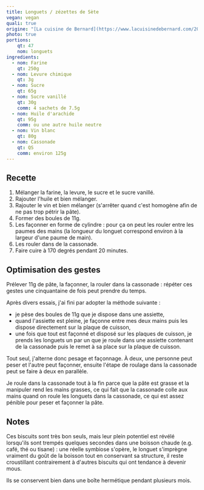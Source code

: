 ```yaml
---
title: Longuets / zézettes de Sète
vegan: vegan
quali: true
origine: "[La cuisine de Bernard](https://www.lacuisinedebernard.com/2016/12/zezettes-de-sete.html)"
photo: true
portions:
    qt: 47
    nom: longuets
ingredients:
  - nom: Farine
    qt: 250g
  - nom: Levure chimique
    qt: 3g
  - nom: Sucre
    qt: 65g
  - nom: Sucre vanillé
    qt: 30g
    comm: 4 sachets de 7.5g
  - nom: Huile d'arachide
    qt: 95g
    comm: ou une autre huile neutre
  - nom: Vin blanc
    qt: 80g
  - nom: Cassonade
    qt: QS
    comm: environ 125g
---
```


Recette
-------

1. Mélanger la farine, la levure, le sucre et le sucre vanillé.
2. Rajouter l'huile et bien mélanger.
3. Rajouter le vin et bien mélanger (s'arrêter quand c'est homogène afin de ne pas trop pétrir la pâte).
4. Former des boules de 11g.
5. Les façonner en forme de cylindre : pour ça on peut les rouler entre les paumes des mains (la longueur du longuet correspond environ à la largeur d'une paume de main).
6. Les rouler dans de la cassonade.
7. Faire cuire à 170 degrés pendant 20 minutes.

Optimisation des gestes
-----------------------

Prélever 11g de pâte, la façonner, la rouler dans la cassonade : répéter ces gestes une cinquantaine de fois peut prendre du temps.

Après divers essais, j'ai fini par adopter la méthode suivante :
- je pèse des boules de 11g que je dispose dans une assiette,
- quand l'assiette est pleine, je façonne entre mes deux mains puis les dispose directement sur la plaque de cuisson,
- une fois que tout est façonné et disposé sur les plaques de cuisson, je prends les longuets un par un que je roule dans une assiette contenant de la cassonade puis le remet à sa place sur la plaque de cuisson.

Tout seul, j'alterne donc pesage et façonnage. À deux, une personne peut peser et l'autre peut façonner, ensuite l'étape de roulage dans la cassonade peut se faire à deux en parallèle.

Je roule dans la cassonade tout à la fin parce que la pâte est grasse et la manipuler rend les mains grasses, ce qui fait que la cassonade colle aux mains quand on roule les longuets dans la cassonade, ce qui est assez pénible pour peser et façonner la pâte.

Notes
-----

Ces biscuits sont très bon seuls, mais leur plein potentiel est révélé lorsqu'ils sont trempés quelques secondes dans une boisson chaude (e.g. café, thé ou tisane) : une réelle symbiose s'opère, le longuet s'imprègne vraiment du goût de la boisson tout en conservant sa structure, il reste croustillant contrairement à d'autres biscuits qui ont tendance à devenir mous.

Ils se conservent bien dans une boîte hermétique pendant plusieurs mois.
